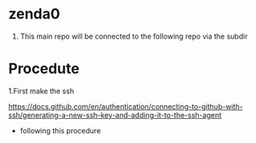 # zenda0

1. This main repo will be connected to the following repo via the subdir

# Procedute

1.First make the ssh

https://docs.github.com/en/authentication/connecting-to-github-with-ssh/generating-a-new-ssh-key-and-adding-it-to-the-ssh-agent

- following this procedure

```sh

```
